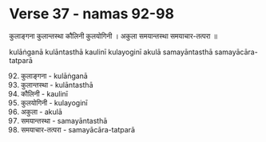 # Verse 37 - namas 92-98

कुलाङ्गना कुलान्तस्था कौलिनी कुलयोगिनी ।
अकुला समयान्तस्था समयाचार-तत्परा ॥ 

kulāṅganā kulāntasthā kaulinī kulayoginī 
akulā samayāntasthā samayācāra-tatparā

92. कुलाङ्गना - kulāṅganā
93. कुलान्तस्था - kulāntasthā
94. कौलिनी - kaulinī
95. कुलयोगिनी - kulayoginī
96. अकुला - akulā
97. समयान्तस्था - samayāntasthā
98. समयाचार-तत्परा - samayācāra-tatparā

